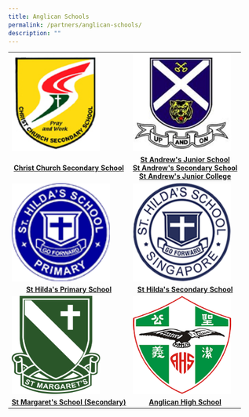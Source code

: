 ```yaml
---
title: Anglican Schools
permalink: /partners/anglican-schools/
description: ""
---
```

<font size="3"><table>
<tbody><tr>
		<td><img alt="chr logo" src="/images/Partners%20Anglican%20Schools/chr_logo.png" style="width:180px;height:200px;"> </td>
		<td><img alt="standrew logo" src="/images/Partners%20Anglican%20Schools/st%20andrews%20sec_logo.jpg" style="width:200px;height:200px;"> </td>
</tr>
<tr>
<td><center><b><a href="https://www.christchurchsec.moe.edu.sg/"> Christ Church Secondary School </a></b></center></td>
<td><center><b><a href="https://www.saintandrewsjunior.moe.edu.sg/">St Andrew's Junior School</a><br>
<a href="https://www.standrewssec.moe.edu.sg/">St Andrew's Secondary School</a><br>
<a href="https://www.standrewsjc.moe.edu.sg/">St Andrew's Junior College</a>
</b></center></td>
</tr>
	<tr>
		<td><img alt="hilda pri logo" src="/images/Partners%20Anglican%20Schools/hilda%20primary%20school_logo.png" style="width:200px;height:200px;"> </td>
		<td><img alt="hilda sec logo" src="/images/Partners%20Anglican%20Schools/qb_school_logo.png" style="width:200px;height:200px;"> </td>
</tr>
<tr>
<td><center><b><a href="https://www.shps.moe.edu.sg/"> St Hilda's Primary School </a></b></center></td>
<td><center><b><a href="https://www.sthildassec.moe.edu.sg/">St Hilda's Secondary School</a>
</b></center></td>
</tr>
	<tr>
		<td><img alt="smss logo" src="/images/Partners%20Anglican%20Schools/smss_logo.png" style="width:180px;height:200px;"> </td>
		<td><img alt="anglican logo" src="/images/Partners%20Anglican%20Schools/anglican_high_school_logo.png" style="width:200px;height:200px;"> </td>
</tr>
<tr>
<td><center><b><a href="https://www.stmargaretssec.moe.edu.sg/"> St Margaret's School (Secondary)</a></b></center></td>
<td><center><b><a href="https://www.anglicanhigh.moe.edu.sg/">Anglican High School</a><br>
	</b></center></td></tr>
</tbody></table></font>